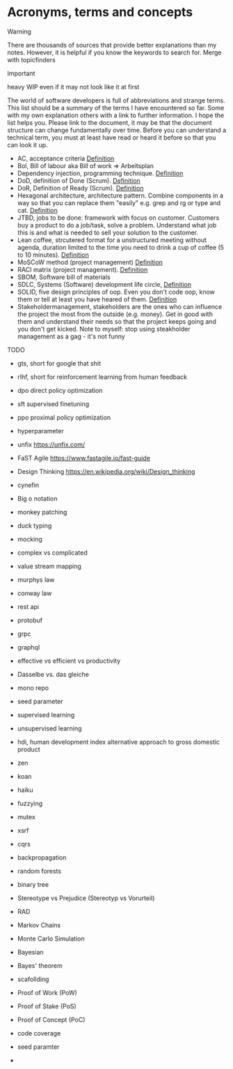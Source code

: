 # Acronyms, terms and concepts

> [!WARNING]
> There are thousands of sources that provide better explanations than my notes. However, it is helpful if you know the keywords to search for.
> Merge with topicfinders

> [!IMPORTANT]
> heavy WIP even if it may not look like it at first

The world of software developers is full of abbreviations and strange terms. This list should be a summary of the terms I have encountered so far. Some with my own explanation others with a link to further information. I hope the list helps you. Please link to the document, it may be that the document structure can change fundamentally over time.
Before you can understand a technical term, you must at least have read or heard it before so that you can look it up.

- AC, acceptance criteria [Definition](https://en.wikipedia.org/wiki/Acceptance_testing#Acceptance_criteria)
- Bol, Bill of labour aka Bill of work => Arbeitsplan
- Dependency injection, programming technique. [Definition](https://en.wikipedia.org/wiki/Dependency_injection)
- DoD, definition of Done (Scrum). [Definition](https://scrumbook.org/value-stream/definition-of-done.html)
- DoR, Definition of Ready (Scrum). [Definition](https://www.scruminc.com/definition-of-ready/)
- Hexagonal architecture, architecture pattern. Combine components in a way so that you can replace them "easily" e.g. grep and rg or type and cat. [Definition](https://en.wikipedia.org/wiki/Hexagonal_architecture_(software))
- JTBD, jobs to be done: framework with focus on customer. Customers buy a product to do a job/task, solve a problem. Understand what job this is and what is needed to sell your solution to the customer.
- Lean coffee, strcutered format for a unstructured meeting without agenda, duration limited to the time you need to drink a cup of coffee (5 to 10 minutes). [Definition](https://t2informatik.de/en/smartpedia/lean-coffee/?noredirect=en-US)
- MoSCoW method (project management) [Definition](https://en.wikipedia.org/wiki/MoSCoW_method)
- RACI matrix (project management). [Definition](https://en.wikipedia.org/wiki/Responsibility_assignment_matrix)
- SBOM, Software bill of materials
- SDLC, Systems (Software) development life circle, [Definition](https://en.wikipedia.org/wiki/Systems_development_life_cycle)
- SOLID, five design principles of oop. Even you don't code oop, know them or tell at least you have heared of them. [Definition](https://en.wikipedia.org/wiki/SOLID)
- Stakeholdermanagement, stakeholders are the ones who can influence the project the most from the outside (e.g. money). Get in good with them and understand their needs so that the project keeps going and you don't get kicked. Note to myself: stop using steakholder management as a gag - it's not funny


TODO
- gts, short for google that shit
- rlhf, short for reinforcement learning from human feedback
- dpo direct policy optimization
- sft supervised finetuning
- ppo proximal policy optimization
- hyperparameter

 
- unfix
https://unfix.com/

- FaST Agile
https://www.fastagile.io/fast-guide

- Design Thinking
https://en.wikipedia.org/wiki/Design_thinking

- cynefin
- Big o notation
- monkey patching
- duck typing
- mocking
- complex vs complicated
- value stream mapping
- murphys law
- conway law
- rest api
- protobuf
- grpc
- graphql
- effective vs efficient vs productivity
- Dasselbe vs. das gleiche
- mono repo
- seed parameter
- supervised learning
- unsupervised learning
- hdi, human development index alternative approach to gross domestic product

- zen
- koan
- haiku 
- fuzzying
- mutex 
- xsrf
- cqrs
- backpropagation
- random forests
- binary tree
- Stereotype vs Prejudice (Stereotyp vs Vorurteil)
- RAD
- Markov Chains
- Monte Carlo Simulation
- Bayesian
- Bayes' theorem  
- scafollding
- Proof of Work (PoW)
- Proof of Stake (PoS)
- Proof of Concept (PoC)
- code coverage
- seed paramter
- 
 

